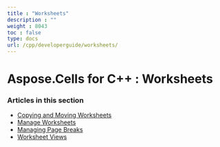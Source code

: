 ```yaml
---
title : "Worksheets" 
description : "" 
weight : 8043 
toc : false
type: docs
url: /cpp/developerguide/worksheets/
---
```


# Aspose.Cells for C++ : Worksheets


### Articles in this section

*    [Copying and Moving Worksheets](https://docs2.aspose.com/cells/cpp/developerguide/worksheets/copying+and+moving+worksheets/)    
*    [Manage Worksheets](https://docs2.aspose.com/cells/cpp/developerguide/worksheets/manage+worksheets/)    
*    [Managing Page Breaks](https://docs2.aspose.com/cells/cpp/developerguide/worksheets/managing+page+breaks/)    
*    [Worksheet Views](https://docs2.aspose.com/cells/cpp/developerguide/worksheets/worksheet+views/)    

           

